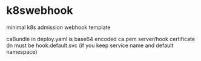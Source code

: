 # k8swebhook
minimal k8s admission webhook template

caBundle in deploy.yaml is base64 encoded ca.pem
server/hook certificate dn must be hook.default.svc (if you keep service name and default namespace)
